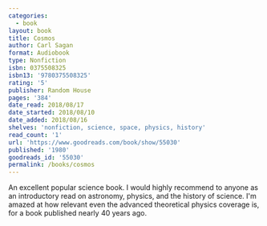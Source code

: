 ```yaml
---
categories:
  - book
layout: book
title: Cosmos
author: Carl Sagan
format: Audiobook
type: Nonfiction
isbn: 0375508325
isbn13: '9780375508325'
rating: '5'
publisher: Random House
pages: '384'
date_read: 2018/08/17
date_started: 2018/08/10
date_added: 2018/08/16
shelves: 'nonfiction, science, space, physics, history'
read_count: '1'
url: 'https://www.goodreads.com/book/show/55030'
published: '1980'
goodreads_id: '55030'
permalink: /books/cosmos
---
```


An excellent popular science book. I would highly recommend to anyone as an introductory read on astronomy, physics, and the history of science. I'm amazed at how relevant even the advanced theoretical physics coverage is, for a book published nearly 40 years ago.
